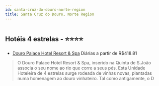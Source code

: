 ```yaml
---
id: santa-cruz-do-douro-norte-region
title: Santa Cruz do Douro, Norte Region
---
```


<center><img src="http://photos.hotelbeds.com/giata/23/233527/233527a_hb_a_004.jpg" alt="" /></center>


## Hotéis 4 estrelas - ⭐️⭐️⭐️⭐️

-    [Douro Palace Hotel Resort & Spa](https://www.hurb.com/hoteis/santa-cruz-do-douro/douro-palace-hotel-resort-spa-JNP-JP150314?cmp=18055) Diárias a partir de R$418.81
   > O Douro Palace Hotel Resort &amp; Spa, inserido na Quinta de S.João associa o seu nome ao rio que corre a seus pés. Esta Unidade Hoteleira de 4 estrelas surge rodeada de vinhas novas, plantadas numa homenagem ao douro vinhateiro. Tal como antigamente, o D
